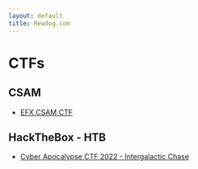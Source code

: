 ```yaml
---
layout: default
title: Rewdog.com
---
```

# CTFs
## CSAM
- [EFX CSAM CTF](https://github.com/Rewdog/csam-2021-ctf)

## HackTheBox - HTB
- [Cyber Apocalypse CTF 2022 - Intergalactic Chase](cyber-apocalypse-ctf-2022)
